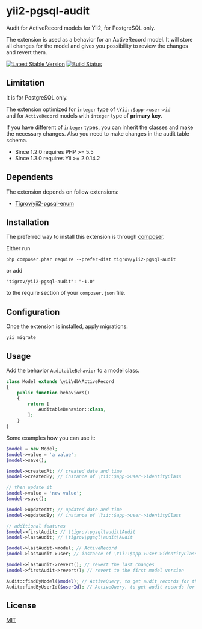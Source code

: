 yii2-pgsql-audit
==============

Audit for ActiveRecord models for Yii2, for PostgreSQL only.

The extension is used as a behavior for an ActiveRecord model. It will store all changes for the model and gives you possibility to review the changes and revert them. 

[![Latest Stable Version](https://poser.pugx.org/Tigrov/yii2-pgsql-audit/v/stable)](https://packagist.org/packages/Tigrov/yii2-pgsql-audit)
[![Build Status](https://travis-ci.org/Tigrov/yii2-pgsql-audit.svg?branch=master)](https://travis-ci.org/Tigrov/yii2-pgsql-audit)

Limitation
------------

It is for PostgreSQL only.

The extension optimized for `integer` type of `\Yii::$app->user->id`  
and for `ActiveRecord` models with `integer` type of **primary key**.

If you have different of `integer` types, you can inherit the classes and make the necessary changes. Also you need to make changes in the audit table schema.

* Since 1.2.0 requires PHP >= 5.5
* Since 1.3.0 requires Yii >= 2.0.14.2

Dependents
----------

The extension depends on follow extensions:
* [Tigrov/yii2-pgsql-enum](https://github.com/Tigrov/yii2-pgsql-enum)

Installation
------------

The preferred way to install this extension is through [composer](http://getcomposer.org/download/).

Either run

```
php composer.phar require --prefer-dist tigrov/yii2-pgsql-audit
```

or add

```
"tigrov/yii2-pgsql-audit": "~1.0"
```

to the require section of your `composer.json` file.

 
Configuration
-------------
Once the extension is installed, apply migrations:

```
yii migrate
```
	
Usage
-----

Add the behavior `AuditableBehavior` to a model class.
```php
class Model extends \yii\db\ActiveRecord
{
    public function behaviors()
    {
        return [
            AuditableBehavior::class,
        ];
    }
}
```

Some examples how you can use it:
```php
$model = new Model;
$model->value = 'a value';
$model->save();

$model->createdAt; // created date and time
$model->createdBy; // instance of \Yii::$app->user->identityClass

// then update it
$model->value = 'new value';
$model->save();

$model->updatedAt; // updated date and time
$model->updatedBy; // instance of \Yii::$app->user->identityClass

// additional features
$model->firstAudit; // \tigrov\pgsql\audit\Audit
$model->lastAudit; // \tigrov\pgsql\audit\Audit

$model->lastAudit->model; // ActiveRecord
$model->lastAudit->user; // instance of \Yii::$app->user->identityClass

$model->lastAudit->revert(); // revert the last changes
$model->firstAudit->revert(); // revert to the first model version

Audit::findByModel($model); // ActiveQuery, to get audit records for the model
Audit::findByUserId($userId); // ActiveQuery, to get audit records for a user
```

License
-------

[MIT](LICENSE)
